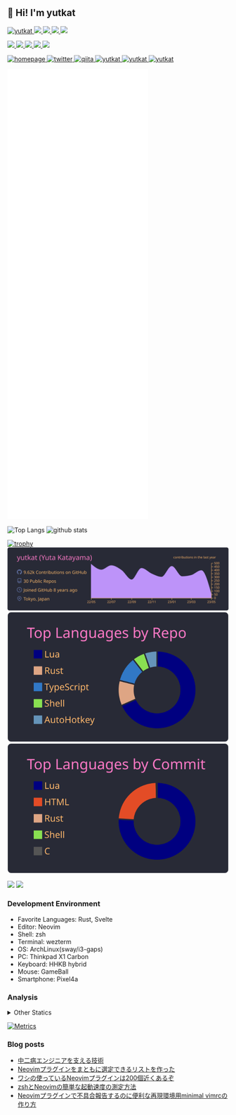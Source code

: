 ## 👋 Hi! I'm yutkat

<p align="left"> 
  <a href="https://github.com/yutkat/yutkat/">
    <img src="https://komarev.com/ghpvc/?username=yutkat" alt="yutkat" />
  </a>
  <a href="http://twitter.com/yutkat">
    <img height="20" src="https://img.shields.io/twitter/follow/yutkat?label=Twitter&logo=twitter&style=flat" />
  </a>
  <a href="https://github.com/yutkat">
    <img height="20" src="https://img.shields.io/github/followers/yutkat?label=follow&logo=github&style=flat" />
  </a>
  <a href="https://www.reddit.com/user/yutkat">
    <img height="20" src="https://img.shields.io/reddit/user-karma/combined/yutkat?label=Reddit&logo=reddit&style=flat" />
  </a>
  <a href="https://stackoverflow.com/users/5720201/yutkat">
    <img height="20" src="https://img.shields.io/stackexchange/stackoverflow/r/5720201?label=StackOverflow&logo=stack-overflow&style=flat" />
  </a>
</p>

<p align="left">
  <a href="https://zenn.dev/yutakatay">
    <img height="20" src="https://zenn.badge.nikaera.com/s/yutakatay/likes" />
  </a>
  <a href="https://zenn.dev/yutakatay">
    <img height="20" src="https://zenn.badge.nikaera.com/s/yutakatay/followers" />
  </a>
  <a href="https://zenn.dev/yutakatay">
    <img height="20" src="https://zenn.badge.nikaera.com/s/yutakatay/articles" />
  </a>
  <a href="http://qiita.com/yutkat">
    <img height="20" src="https://qiita-badge.apiapi.app/s/yutkat/contributions.svg" />
  </a>
  <a href="http://qiita.com/yutkat">
    <img height="20" src="https://qiita-badge.apiapi.app/s/yutkat/posts.svg" />
  </a>
</p>

<p align="left"> 
  <a href="https://yutkat.github.io/">
    <img alt="homepage" width="30px" src="https://simpleicons.org/icons/homeassistantcommunitystore.svg" />
  </a>
  <a href="https://twitter.com/yutkat">
    <img alt="twitter" width="30px" src="https://simpleicons.org/icons/twitter.svg" />
  </a>
  <a href="https://qiita.com/yutkat">
    <img alt="qiita" width="30px" src="https://simpleicons.org/icons/qiita.svg" />
  </a>
  <a href="https://dev.to/yutkat" target="blank">
    <img src="https://cdn.jsdelivr.net/npm/simple-icons@3.0.1/icons/dev-dot-to.svg" alt="yutkat" height="30" width="30" />
  </a>
  <a href="https://stackoverflow.com/users/yutkat" target="blank">
    <img src="https://cdn.jsdelivr.net/npm/simple-icons@3.0.1/icons/stackoverflow.svg" alt="yutkat" height="30" width="30" />
  </a>
  <a href="https://www.quora.com/profile/Yutkat" target="blank">
    <img src="https://simpleicons.org/icons/quora.svg" alt="yutkat" height="30" width="30" />
  </a>
</p>

<!-- ![Metrics](https://metrics.lecoq.io/yutkat) -->
![Metrics](https://github.com/yutkat/yutkat/blob/main/github-metrics.svg)

<p align="left"> 
  <img alt="Top Langs" height="150px" src="https://github-readme-stats.vercel.app/api/top-langs/?username=yutkat&layout=compact&count_private=true&show_icons=true&show_icons=true&theme=onedark" />
  <img alt="github stats" height="150px" src="https://github-readme-stats.vercel.app/api?username=yutkat&count_private=true&show_icons=true&show_icons=true&theme=onedark" />
</p>

[![trophy](https://github-profile-trophy.vercel.app/?username=yutkat&theme=gruvbox)](https://github.com/ryo-ma/github-profile-trophy)
[![](https://raw.githubusercontent.com/yutkat/yutkat/master/profile-summary-card-output/dracula/0-profile-details.svg)](https://github.com/vn7n24fzkq/github-profile-summary-cards)
[![](https://raw.githubusercontent.com/yutkat/yutkat/master/profile-summary-card-output/dracula/1-repos-per-language.svg)](https://github.com/vn7n24fzkq/github-profile-summary-cards)
[![](https://raw.githubusercontent.com/yutkat/yutkat/master/profile-summary-card-output/dracula/2-most-commit-language.svg)](https://github.com/vn7n24fzkq/github-profile-summary-cards)

[![](https://activity-graph.herokuapp.com/graph?username=yutkat&theme=github)](https://activity-graph.herokuapp.com/graph?username=yutkat&theme=github)
[![](https://github-readme-streak-stats.herokuapp.com/?user=yutkat&theme=dark)](https://github-readme-streak-stats.herokuapp.com/?user=yutkat&theme=dark)

### Development Environment

- Favorite Languages: Rust, Svelte
- Editor: Neovim
- Shell: zsh
- Terminal: wezterm
- OS: ArchLinux(sway/i3-gaps)
- PC: Thinkpad X1 Carbon
- Keyboard: HHKB hybrid
- Mouse: GameBall
- Smartphone: Pixel4a

### Analysis

<!-- <img height="150" src="https://github.com/yutkat/yutkat/blob/master/images/stat.svg" alt="Alternative Text"/> -->

<details>
  <summary>Other Statics</summary>
  <!--START_SECTION:waka-->
![Code Time](http://img.shields.io/badge/Code%20Time-6%2C339%20hrs%2045%20mins-blue)

**🐱 My GitHub Data** 

> 📦 33.9 kB Used in GitHub's Storage 
 > 
> 🏆 1,539 Contributions in the Year 2023
 > 
> 🚫 Not Opted to Hire
 > 
> 📜 98 Public Repositories 
 > 
> 🔑 2 Private Repositories 
 > 
**I'm an Early 🐤** 

```text
🌞 Morning                1194 commits        ██████░░░░░░░░░░░░░░░░░░░   22.91 % 
🌆 Daytime                1875 commits        █████████░░░░░░░░░░░░░░░░   35.97 % 
🌃 Evening                1330 commits        ██████░░░░░░░░░░░░░░░░░░░   25.52 % 
🌙 Night                  813 commits         ████░░░░░░░░░░░░░░░░░░░░░   15.60 % 
```
📅 **I'm Most Productive on Monday** 

```text
Monday                   917 commits         ████░░░░░░░░░░░░░░░░░░░░░   17.59 % 
Tuesday                  865 commits         ████░░░░░░░░░░░░░░░░░░░░░   16.60 % 
Wednesday                822 commits         ████░░░░░░░░░░░░░░░░░░░░░   15.77 % 
Thursday                 812 commits         ████░░░░░░░░░░░░░░░░░░░░░   15.58 % 
Friday                   731 commits         ████░░░░░░░░░░░░░░░░░░░░░   14.03 % 
Saturday                 436 commits         ██░░░░░░░░░░░░░░░░░░░░░░░   08.37 % 
Sunday                   629 commits         ███░░░░░░░░░░░░░░░░░░░░░░   12.07 % 
```


📊 **This Week I Spent My Time On** 

```text
🕑︎ Time Zone: Asia/Tokyo

💬 Programming Languages: 
Lua                      9 hrs 28 mins       ██████████████████░░░░░░░   70.69 % 
Markdown                 2 hrs 6 mins        ████░░░░░░░░░░░░░░░░░░░░░   15.76 % 
Python                   52 mins             ██░░░░░░░░░░░░░░░░░░░░░░░   06.59 % 
Bash                     23 mins             █░░░░░░░░░░░░░░░░░░░░░░░░   02.93 % 
Text                     18 mins             █░░░░░░░░░░░░░░░░░░░░░░░░   02.26 % 

🔥 Editors: 
Neovim                   13 hrs 23 mins      █████████████████████████   100.00 % 

💻 Operating System: 
Linux                    13 hrs 23 mins      █████████████████████████   100.00 % 
```

**I Mostly Code in Lua** 

```text
Lua                      52 repos            ██████████████████░░░░░░░   72.22 % 
TypeScript               2 repos             █░░░░░░░░░░░░░░░░░░░░░░░░   02.78 % 
Vim Script               2 repos             █░░░░░░░░░░░░░░░░░░░░░░░░   02.78 % 
HTML                     1 repo              ░░░░░░░░░░░░░░░░░░░░░░░░░   01.39 % 
JavaScript               1 repo              ░░░░░░░░░░░░░░░░░░░░░░░░░   01.39 % 
```



**Timeline**

![Lines of Code chart](https://raw.githubusercontent.com/yutkat/yutkat/main/assets/bar_graph.png)


 Last Updated on 04/05/2023 19:35:39 UTC
<!--END_SECTION:waka-->
</details>


[![Metrics](https://github.com/yutkat/yutkat/actions/workflows/main.yml/badge.svg)](https://github.com/yutkat/yutkat/actions/workflows/main.yml)

### Blog posts

<!-- BLOG-POST-LIST:START -->
- [中二病エンジニアを支える技術](https://zenn.dev/yutakatay/articles/chuunibyou-engineer)
- [Neovimプラグインをまともに選定できるリストを作った](https://zenn.dev/yutakatay/articles/neovim-pluginlist)
- [ワシの使っているNeovimプラグインは200個近くあるぞ](https://zenn.dev/yutakatay/articles/neovim-plugins-2022)
- [zshとNeovimの簡単な起動速度の測定方法](https://zenn.dev/yutakatay/articles/zsh-neovim-speedcheck)
- [Neovimプラグインで不具合報告するのに便利な再現環境用minimal vimrcの作り方](https://zenn.dev/yutakatay/articles/neovim-minimal-config)
<!-- BLOG-POST-LIST:END -->
